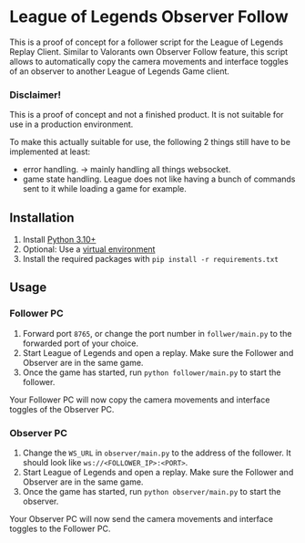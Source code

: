 # League of Legends Observer Follow

This is a proof of concept for a follower script for the League of Legends Replay Client. Similar to Valorants own Observer Follow feature, this script allows to automatically copy the camera movements and interface toggles of an observer to another League of Legends Game client.

### Disclaimer!

This is a proof of concept and not a finished product. It is not suitable for use in a production environment.

To make this actually suitable for use, the following 2 things still have to be implemented at least:

- error handling. -> mainly handling all things websocket.
- game state handling. League does not like having a bunch of commands sent to it while loading a game for example.

## Installation

1. Install [Python 3.10+](https://www.python.org/downloads/)
2. Optional: Use a [virtual environment](https://docs.python.org/3/library/venv.html#creating-virtual-environments)
3. Install the required packages with `pip install -r requirements.txt`

## Usage

### Follower PC

1. Forward port `8765`, or change the port number in `follwer/main.py` to the forwarded port of your choice.
2. Start League of Legends and open a replay. Make sure the Follower and Observer are in the same game.
3. Once the game has started, run `python follower/main.py` to start the follower.

Your Follower PC will now copy the camera movements and interface toggles of the Observer PC.

### Observer PC

1. Change the `WS_URL` in `observer/main.py` to the address of the follower. It should look like `ws://<FOLLOWER_IP>:<PORT>`.
2. Start League of Legends and open a replay. Make sure the Follower and Observer are in the same game.
3. Once the game has started, run `python observer/main.py` to start the observer.

Your Observer PC will now send the camera movements and interface toggles to the Follower PC.
